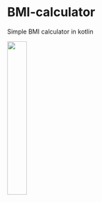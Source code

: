 # BMI-calculator
Simple BMI calculator in kotlin

<img src="https://user-images.githubusercontent.com/126293004/224832157-90a871a3-74b3-4c33-86f6-9835d98b5fd4.jpg" height=30% width=30%>

